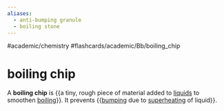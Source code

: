 ```yaml
---
aliases:
  - anti-bumping granule
  - boiling stone
---
```


#academic/chemistry #flashcards/academic/Bb/boiling_chip

# boiling chip

A __boiling chip__ is {{a tiny, rough piece of material added to [liquids](liquid.md) to smoothen [boiling](boiling.md)}}. It prevents {{[bumping](bumping%20(chemistry).md) due to [superheating](superheating.md) of liquid}}. <!--SR:!2023-04-19,14,230!2023-04-08,9,250-->
